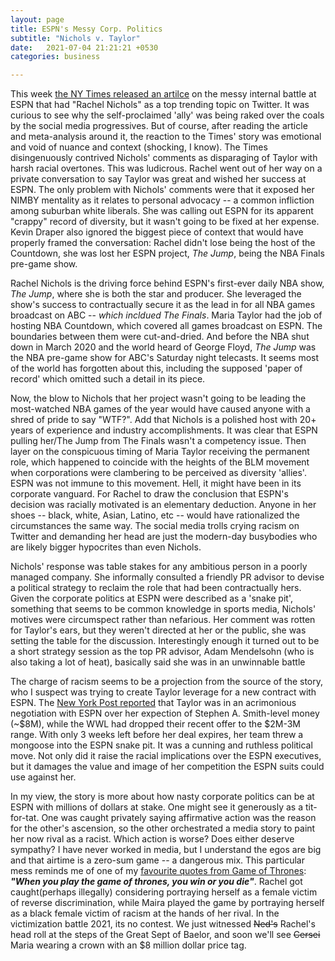 ```yaml
---
layout: page
title: ESPN's Messy Corp. Politics
subtitle: "Nichols v. Taylor"
date:   2021-07-04 21:21:21 +0530
categories: business

---
```


This week [the NY Times released an artilce](https://www.nytimes.com/2021/07/04/sports/basketball/espn-rachel-nichols-maria-taylor.html) on the messy internal battle at ESPN that had "Rachel Nichols" as a top trending topic on Twitter. It was curious to see why the self-proclaimed 'ally' was being raked over the coals by the social media progressives. But of course, after reading the article and meta-analysis around it, the reaction to the Times' story was emotional and void of nuance and context (shocking, I know). The Times disingenuously contrived Nichols' comments as disparaging of Taylor with harsh racial overtones. This was ludicrous. Rachel went out of her way on a private conversation to say Taylor was great and wished her success at ESPN. The only problem with Nichols' comments were that it exposed her NIMBY mentality as it relates to personal advocacy -- a common infliction among suburban white liberals. She was calling out ESPN for its apparent "crappy" record of diversity, but it wasn't going to be fixed at her expense.
Kevin Draper also ignored the biggest piece of context that would have properly framed the conversation: Rachel didn't lose being the host of the Countdown, she was lost her ESPN project, *The Jump*, being the NBA Finals pre-game show.

Rachel Nichols is the driving force behind ESPN's first-ever daily NBA show, *The Jump*, where she is both the star and producer. She leveraged the show's success to contractually secure it as the lead in for all NBA games broadcast on ABC -- *which incldued The Finals*. Maria Taylor had the job of hosting NBA Countdown, which covered all games broadcast on ESPN. The boundaries between them were cut-and-dried. And before the NBA shut down in March 2020 and the world heard of George Floyd, *The Jump* was the NBA pre-game show for ABC's Saturday night telecasts. It seems most of the world has forgotten about this, including the supposed 'paper of record' which omitted such a detail in its piece.

Now, the blow to Nichols that her project wasn't going to be leading the most-watched NBA games of the year would have caused anyone with a shred of pride to say "WTF?". Add that Nichols is a polished host with 20+ years of experience and industry accomplishments. It was clear that ESPN pulling her/The Jump from The Finals wasn't a competency issue. Then layer on the conspicuous timing of Maria Taylor receiving the permanent role, which happened to coincide with the heights of the BLM movement when corporations were clambering to be perceived as diversity 'allies'. ESPN was not immune to this movement. Hell, it might have been in its corporate vanguard. For Rachel to draw the conclusion that ESPN's decision was racially motivated is an elementary deduction. Anyone in her shoes -- black, white, Asian, Latino, etc -- would have rationalized the circumstances the same way. The social media trolls crying racism on Twitter and demanding her head are just the modern-day busybodies who are likely bigger hypocrites than even Nichols.

Nichols' response was table stakes for any ambitious person in a poorly managed company. She informally consulted a friendly PR advisor to devise a political strategy to reclaim the role that had been contractually hers. Given the corporate politics at ESPN were described as a 'snake pit', something that seems to be common knowledge in sports media, Nichols' motives were circumspect rather than nefarious. Her comment was rotten for Taylor's ears, but they weren't directed at her or the public, she was setting the table for the discussion. Interestingly enough it turned out to be a short strategy session as the top PR advisor, Adam Mendelsohn (who is also taking a lot of heat), basically said she was in an unwinnable battle


The charge of racism seems to be a projection from the source of the story, who I suspect was trying to create Taylor leverage for a new contract with ESPN. 
The [New York Post reported](https://nypost.com/2021/06/30/maria-taylor-espn-face-divorce-after-near-5-million-offer/) that Taylor was in an acrimonious negotiation with ESPN over her expection of Stephen A. Smith-level money (~$8M), 
while the WWL had dropped their recent offer to the $2M-3M range. With only 3 weeks left before her deal expires, her team threw a mongoose into the ESPN snake pit. It was a cunning and ruthless political move. Not only did it raise the racial implications over the ESPN executives, but it damages
the value and image of her competition the ESPN suits could use against her. 

In my view, the story is more about how nasty corporate politics can be at ESPN with millions of dollars at stake. One might see it generously as a tit-for-tat. One was caught privately saying affirmative action was the reason for the other's ascension,
so the other orchestrated a media story to paint her now rival as a racist. Which action is worse?  Does either deserve sympathy? I have never worked in media, but I understand the egos
are big and that airtime is a zero-sum game -- a dangerous mix. This particular mess reminds me of one of my [favourite quotes from Game of Thrones](https://www.youtube.com/watch?v=FOvKSrwSl00): **_"When you play the game of thrones, you win or you die"_**. Rachel got caught(perhaps illegally) considering portraying herself as a female victim of reverse discrimination, while Maira played the game by portraying herself as a black female victim of racism at the hands of her rival. In the victimization battle 2021, its no contest. We just witnessed ~~Ned's~~ Rachel's head roll at the steps of the Great Sept of Baelor, and soon we'll see ~~Cersei~~ Maria wearing a crown with an $8 million dollar price tag. 
